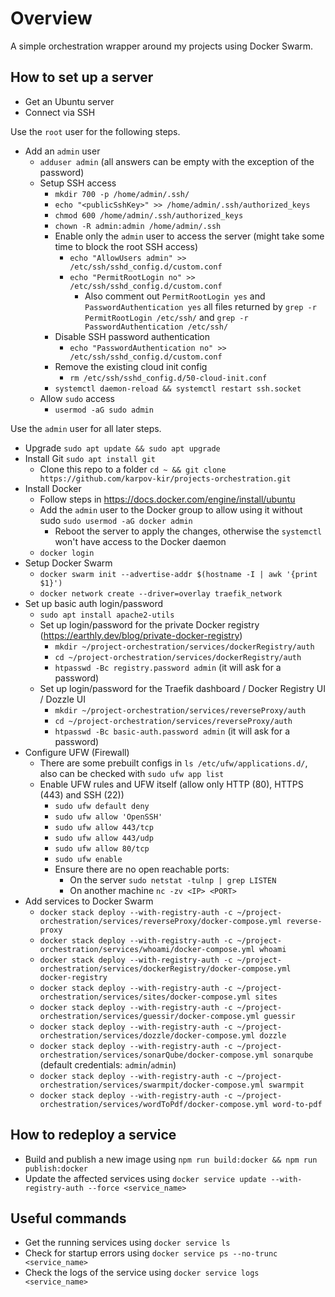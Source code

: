 # Overview

A simple orchestration wrapper around my projects using Docker Swarm.

## How to set up a server

- Get an Ubuntu server
- Connect via SSH

Use the `root` user for the following steps.

- Add an `admin` user
  - `adduser admin` (all answers can be empty with the exception of the password)
  - Setup SSH access
    - `mkdir 700 -p /home/admin/.ssh/`
    - `echo "<publicSshKey>" >> /home/admin/.ssh/authorized_keys`
    - `chmod 600 /home/admin/.ssh/authorized_keys`
    - `chown -R admin:admin /home/admin/.ssh`
    - Enable only the `admin` user to access the server (might take some time to block the root SSH access)
      - `echo "AllowUsers admin" >> /etc/ssh/sshd_config.d/custom.conf`
      - `echo "PermitRootLogin no" >> /etc/ssh/sshd_config.d/custom.conf`
        - Also comment out `PermitRootLogin yes` and `PasswordAuthentication yes` all files returned by `grep -r PermitRootLogin /etc/ssh/` and `grep -r PasswordAuthentication /etc/ssh/`
    - Disable SSH password authentication
      - `echo "PasswordAuthentication no" >> /etc/ssh/sshd_config.d/custom.conf`
    - Remove the existing cloud init config
      - `rm /etc/ssh/sshd_config.d/50-cloud-init.conf`
    - `systemctl daemon-reload && systemctl restart ssh.socket`
  - Allow `sudo` access
    - `usermod -aG sudo admin`

Use the `admin` user for all later steps.

- Upgrade `sudo apt update && sudo apt upgrade`
- Install Git `sudo apt install git`
  - Clone this repo to a folder `cd ~ && git clone https://github.com/karpov-kir/projects-orchestration.git`
- Install Docker
  - Follow steps in https://docs.docker.com/engine/install/ubuntu
  - Add the `admin` user to the Docker group to allow using it without sudo `sudo usermod -aG docker admin`
    - Reboot the server to apply the changes, otherwise the `systemctl` won't have access to the Docker daemon
  - `docker login`
- Setup Docker Swarm
  - `docker swarm init --advertise-addr $(hostname -I | awk '{print $1}')`
  - `docker network create --driver=overlay traefik_network`
- Set up basic auth login/password
  - `sudo apt install apache2-utils`
  - Set up login/password for the private Docker registry (https://earthly.dev/blog/private-docker-registry)
    - `mkdir ~/project-orchestration/services/dockerRegistry/auth`
    - `cd ~/project-orchestration/services/dockerRegistry/auth`
    - `htpasswd -Bc registry.password admin` (it will ask for a password)
  - Set up login/password for the Traefik dashboard / Docker Registry UI / Dozzle UI
    - `mkdir ~/project-orchestration/services/reverseProxy/auth`
    - `cd ~/project-orchestration/services/reverseProxy/auth`
    - `htpasswd -Bc basic-auth.password admin` (it will ask for a password)
- Configure UFW (Firewall)
  - There are some prebuilt configs in `ls /etc/ufw/applications.d/`, also can be checked with `sudo ufw app list`
  - Enable UFW rules and UFW itself (allow only HTTP (80), HTTPS (443) and SSH (22))
    - `sudo ufw default deny`
    - `sudo ufw allow 'OpenSSH'`
    - `sudo ufw allow 443/tcp`
    - `sudo ufw allow 443/udp`
    - `sudo ufw allow 80/tcp`
    - `sudo ufw enable`
    - Ensure there are no open reachable ports:
      - On the server `sudo netstat -tulnp | grep LISTEN`
      - On another machine `nc -zv <IP> <PORT>`
- Add services to Docker Swarm
  - `docker stack deploy --with-registry-auth -c ~/project-orchestration/services/reverseProxy/docker-compose.yml reverse-proxy`
  - `docker stack deploy --with-registry-auth -c ~/project-orchestration/services/whoami/docker-compose.yml whoami`
  - `docker stack deploy --with-registry-auth -c ~/project-orchestration/services/dockerRegistry/docker-compose.yml docker-registry`
  - `docker stack deploy --with-registry-auth -c ~/project-orchestration/services/sites/docker-compose.yml sites`
  - `docker stack deploy --with-registry-auth -c ~/project-orchestration/services/guessir/docker-compose.yml guessir`
  - `docker stack deploy --with-registry-auth -c ~/project-orchestration/services/dozzle/docker-compose.yml dozzle`
  - `docker stack deploy --with-registry-auth -c ~/project-orchestration/services/sonarQube/docker-compose.yml sonarqube` (default credentials: `admin`/`admin`)
  - `docker stack deploy --with-registry-auth -c ~/project-orchestration/services/swarmpit/docker-compose.yml swarmpit`
  - `docker stack deploy --with-registry-auth -c ~/project-orchestration/services/wordToPdf/docker-compose.yml word-to-pdf`

## How to redeploy a service

- Build and publish a new image using `npm run build:docker && npm run publish:docker`
- Update the affected services using `docker service update --with-registry-auth --force <service_name>`

## Useful commands
- Get the running services using `docker service ls`
- Check for startup errors using `docker service ps --no-trunc <service_name>`
- Check the logs of the service using `docker service logs <service_name>`
